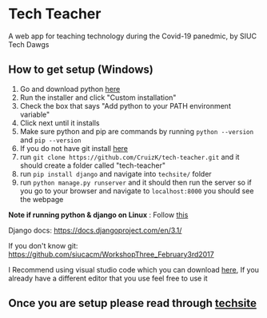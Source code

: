 # Tech Teacher
A web app for teaching technology during the Covid-19 panedmic, by SIUC Tech Dawgs
## How to get setup (Windows)
 1.  Go and download python [here](https://www.python.org/)
 2. Run the installer and click "Custom installation"
 3. Check the box that says "Add python to your PATH environment variable"
 4. Click next until it installs
 5. Make sure python and pip are commands by running `python --version` and `pip --version`
 6. If you do not have git install [here](https://git-scm.com/downloads)
 7. run `git clone https://github.com/CruizK/tech-teacher.git` and it should create a folder called "tech-teacher"
 8. run `pip install django` and navigate into `techsite/` folder 
 9. run `python manage.py runserver` and it should then run the server so if  you go to your browser and navigate to `localhost:8000` you should see the webpage

**Note if running python & django on Linux** : Follow [this](https://www.howtoforge.com/tutorial/how-to-install-django-on-ubuntu/)

Django docs: https://docs.djangoproject.com/en/3.1/

If you don't know git: https://github.com/siucacm/WorkshopThree_February3rd2017

I Recommend using visual studio code which you can download [here](https://code.visualstudio.com/download), If you already have a different editor that you use feel free to use it

## Once you are setup please read through [techsite](techsite/README.md)